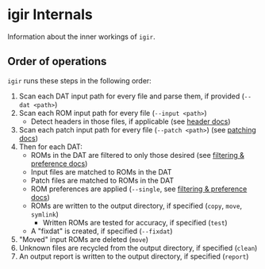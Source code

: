 # igir Internals

Information about the inner workings of `igir`.

## Order of operations

`igir` runs these steps in the following order:

1. Scan each DAT input path for every file and parse them, if provided (`--dat <path>`)
2. Scan each ROM input path for every file (`--input <path>`)
   - Detect headers in those files, if applicable (see [header docs](roms/headers.md))
3. Scan each patch input path for every file (`--patch <path>`) (see [patching docs](roms/patching.md))
4. Then for each DAT:
   - ROMs in the DAT are filtered to only those desired (see [filtering & preference docs](roms/filtering-preferences.md))
   - Input files are matched to ROMs in the DAT
   - Patch files are matched to ROMs in the DAT
   - ROM preferences are applied (`--single`, see [filtering & preference docs](roms/filtering-preferences.md))
   - ROMs are written to the output directory, if specified (`copy`, `move`, `symlink`)
     - Written ROMs are tested for accuracy, if specified (`test`)
   - A "fixdat" is created, if specified (`--fixdat`)
5. "Moved" input ROMs are deleted (`move`)
6. Unknown files are recycled from the output directory, if specified (`clean`)
7. An output report is written to the output directory, if specified (`report`)
